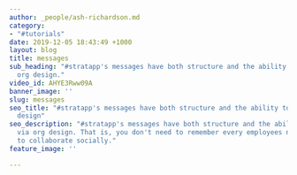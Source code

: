 ```yaml
---
author: _people/ash-richardson.md
category:
- "#tutorials"
date: 2019-12-05 18:43:49 +1000
layout: blog
title: messages
sub_heading: "#stratapp's messages have both structure and the ability to send via
  org design."
video_id: AHYE3Rww09A
banner_image: ''
slug: messages
seo_title: "#stratapp's messages have both structure and the ability to send via org
  design"
seo_description: "#stratapp's messages have both structure and the ability to send
  via org design. That is, you don't need to remember every employees name in order
  to collaborate socially."
feature_image: ''

---
```

